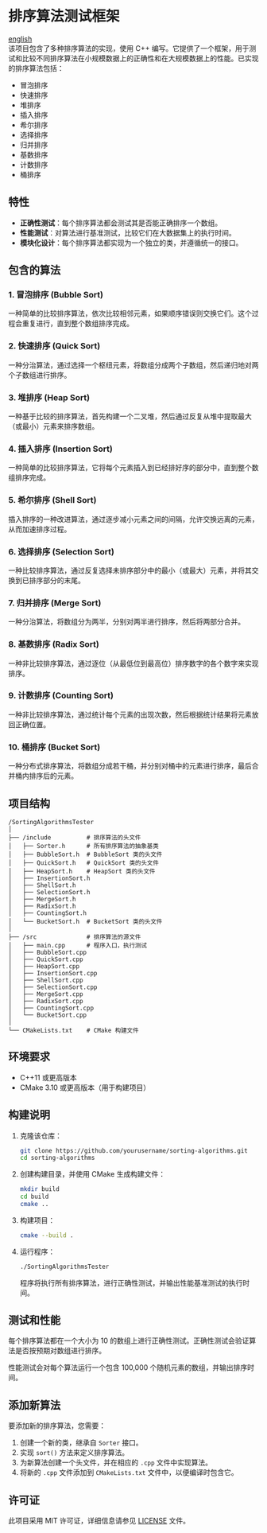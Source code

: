 # 排序算法测试框架
[english](./README.md)<br>
该项目包含了多种排序算法的实现，使用 C++ 编写。它提供了一个框架，用于测试和比较不同排序算法在小规模数据上的正确性和在大规模数据上的性能。已实现的排序算法包括：

- 冒泡排序
- 快速排序
- 堆排序
- 插入排序
- 希尔排序
- 选择排序
- 归并排序
- 基数排序
- 计数排序
- 桶排序

## 特性

- **正确性测试**：每个排序算法都会测试其是否能正确排序一个数组。
- **性能测试**：对算法进行基准测试，比较它们在大数据集上的执行时间。
- **模块化设计**：每个排序算法都实现为一个独立的类，并遵循统一的接口。

## 包含的算法

### 1. **冒泡排序 (Bubble Sort)**  
一种简单的比较排序算法，依次比较相邻元素，如果顺序错误则交换它们。这个过程会重复进行，直到整个数组排序完成。

### 2. **快速排序 (Quick Sort)**  
一种分治算法，通过选择一个枢纽元素，将数组分成两个子数组，然后递归地对两个子数组进行排序。

### 3. **堆排序 (Heap Sort)**  
一种基于比较的排序算法，首先构建一个二叉堆，然后通过反复从堆中提取最大（或最小）元素来排序数组。

### 4. **插入排序 (Insertion Sort)**  
一种简单的比较排序算法，它将每个元素插入到已经排好序的部分中，直到整个数组排序完成。

### 5. **希尔排序 (Shell Sort)**  
插入排序的一种改进算法，通过逐步减小元素之间的间隔，允许交换远离的元素，从而加速排序过程。

### 6. **选择排序 (Selection Sort)**  
一种比较排序算法，通过反复选择未排序部分中的最小（或最大）元素，并将其交换到已排序部分的末尾。

### 7. **归并排序 (Merge Sort)**  
一种分治算法，将数组分为两半，分别对两半进行排序，然后将两部分合并。

### 8. **基数排序 (Radix Sort)**  
一种非比较排序算法，通过逐位（从最低位到最高位）排序数字的各个数字来实现排序。

### 9. **计数排序 (Counting Sort)**  
一种非比较排序算法，通过统计每个元素的出现次数，然后根据统计结果将元素放回正确位置。

### 10. **桶排序 (Bucket Sort)**  
一种分布式排序算法，将数组分成若干桶，并分别对桶中的元素进行排序，最后合并桶内排序后的元素。

## 项目结构

```
/SortingAlgorithmsTester
│
├── /include          # 排序算法的头文件
│   ├── Sorter.h      # 所有排序算法的抽象基类
│   ├── BubbleSort.h  # BubbleSort 类的头文件
│   ├── QuickSort.h   # QuickSort 类的头文件
│   ├── HeapSort.h    # HeapSort 类的头文件
│   ├── InsertionSort.h
│   ├── ShellSort.h
│   ├── SelectionSort.h
│   ├── MergeSort.h
│   ├── RadixSort.h
│   ├── CountingSort.h
│   └── BucketSort.h  # BucketSort 类的头文件
│
├── /src              # 排序算法的源文件
│   ├── main.cpp      # 程序入口，执行测试
│   ├── BubbleSort.cpp
│   ├── QuickSort.cpp
│   ├── HeapSort.cpp
│   ├── InsertionSort.cpp
│   ├── ShellSort.cpp
│   ├── SelectionSort.cpp
│   ├── MergeSort.cpp
│   ├── RadixSort.cpp
│   ├── CountingSort.cpp
│   └── BucketSort.cpp
│
└── CMakeLists.txt    # CMake 构建文件
```

## 环境要求

- C++11 或更高版本
- CMake 3.10 或更高版本（用于构建项目）

## 构建说明

1. 克隆该仓库：

   ```bash
   git clone https://github.com/yourusername/sorting-algorithms.git
   cd sorting-algorithms
   ```

2. 创建构建目录，并使用 CMake 生成构建文件：

   ```bash
   mkdir build
   cd build
   cmake ..
   ```

3. 构建项目：

   ```bash
   cmake --build .
   ```

4. 运行程序：

   ```bash
   ./SortingAlgorithmsTester
   ```

   程序将执行所有排序算法，进行正确性测试，并输出性能基准测试的执行时间。

## 测试和性能

每个排序算法都在一个大小为 10 的数组上进行正确性测试。正确性测试会验证算法是否按预期对数组进行排序。

性能测试会对每个算法运行一个包含 100,000 个随机元素的数组，并输出排序时间。

## 添加新算法

要添加新的排序算法，您需要：

1. 创建一个新的类，继承自 `Sorter` 接口。
2. 实现 `sort()` 方法来定义排序算法。
3. 为新算法创建一个头文件，并在相应的 `.cpp` 文件中实现算法。
4. 将新的 `.cpp` 文件添加到 `CMakeLists.txt` 文件中，以便编译时包含它。

## 许可证

此项目采用 MIT 许可证，详细信息请参见 [LICENSE](LICENSE) 文件。
